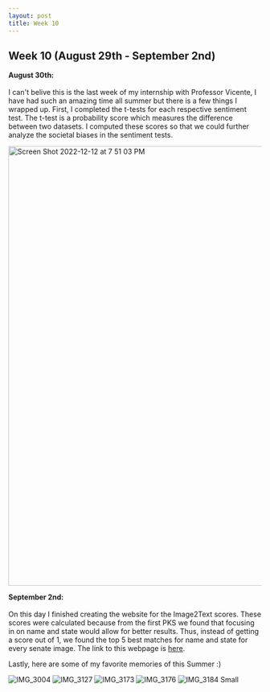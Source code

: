 ```yaml
---
layout: post
title: Week 10
---
```


## Week 10 (August 29th - September 2nd)

**August 30th:** <br/>  
I can't belive this is the last week of my internship with Professor Vicente, I have had such an amazing time all summer but there is a few things I wrapped up. First, I completed the t-tests for each respective sentiment test. The t-test is a probability score which measures the difference between two datasets. I computed these scores so that we could further analyze the societal biases in the sentiment tests.

<img width="874" alt="Screen Shot 2022-12-12 at 7 51 03 PM" src="https://user-images.githubusercontent.com/52052151/207222141-345ffc73-83ef-4b7a-974d-eb4dee1f8c69.png">

**September 2nd:** <br/>  
On this day I finished creating the website for the Image2Text scores. These scores were calculated because from the first PKS we found that focusing in on name and state would allow for better results. Thus, instead of getting a score out of 1, we found the top 5 best matches for name and state for every senate image. The link to this webpage is [here](https://veronicaflores.github.io/image2text-on-senate.html).

Lastly, here are some of my favorite memories of this Summer :)


![IMG_3004](https://user-images.githubusercontent.com/52052151/207223152-436b5781-9a40-4498-809f-121d773e9e7b.JPG)
![IMG_3127](https://user-images.githubusercontent.com/52052151/207223174-bfebada0-b574-4700-953e-cda6d3a37543.JPG)
![IMG_3173](https://user-images.githubusercontent.com/52052151/207223180-407d37aa-f9b0-4bf1-ac3b-d0cb30f0a856.JPG)
![IMG_3176](https://user-images.githubusercontent.com/52052151/207223187-bc845a87-8081-4601-a9c1-88c33f4a0129.JPG)
![IMG_3184 Small](https://user-images.githubusercontent.com/52052151/207223482-f9314bb6-3e40-4b21-b12a-6176849f266a.jpeg)

